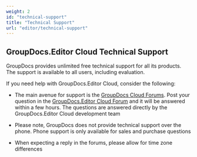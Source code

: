 ```yaml
---
weight: 2
id: "technical-support"
title: "Technical Support"
url: "editor/technical-support"
---
```


## GroupDocs.Editor Cloud Technical Support ##

GroupDocs provides unlimited free technical support for all its products. The support is available to all users, including evaluation.

If you need help with GroupDocs.Editor Cloud, consider the following:

* The main avenue for support is the [GroupDocs Cloud Forums](http://forum.groupdocs.cloud/). Post your question in the [GroupDocs.Editor Cloud Forum](https://forum.groupdocs.cloud/c/editor) and it will be answered within a few hours. The questions are answered directly by the GroupDocs.Editor Cloud development team

* Please note, GroupDocs does not provide technical support over the phone. Phone support is only available for sales and purchase questions

* When expecting a reply in the forums, please allow for time zone differences